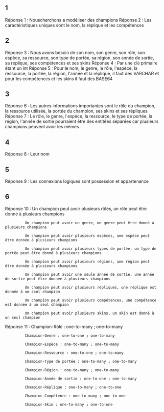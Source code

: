 ## 1
Réponse 1 : Nouscherchons a modéliser des champions
Réponse 2 : Les caractéristiques uniques sont le nom, la réplique et les compétences
## 2
Réponse 3 : Nous avons besoin de son nom, son genre, son rôle, son espèce, sa ressource, son type de portée, sa région, son année de sortie, sa réplique, ses compétences et ses skins
Réponse 4 : Par une clé primaire étant un int
Réponse 5 : Pour le nom, le genre, le rôle, l'espèce, la ressource, la portée, la région, l'année et la réplique, il faut des VARCHAR et pour les compétences et les skins il faut des BASE64
## 3
Réponse 6 : Les autres informations importantes sont le rôle du champion, la ressource utilisée, la portée du champion, ses skins et ses répliques
Réponse 7 : Le rôle, le genre, l'espèce, la ressource, le type de portée, la région, l'année de sortie pourraient être des entitées séparées car plusieurs champions peuvent avoir les mêmes
## 4
Réponse 8 : Leur nom
## 5
Réponse 9 : Les connexions logiques sont possession et appartenance
## 6
Réponse 10 : 
             Un champion peut avoir plusieurs rôles, un rôle peut être donné à plusieurs champions

             Un champion peut avoir un genre, un genre peut être donné à plusieurs champions
             
             Un champion peut avoir plusieurs espèces, une espèce peut être donnée à plusieurs champions
             
             Un champion peut avoir plusieurs types de portée, un type de portée peut être donné à plusieurs champions
             
             Un champion peut avoir plusieurs régions, une région peut être donnée à plusieurs champions
             
             Un champion peut avoir une seule année de sortie, une année de sortie peut être donnée à plusieurs champions
             
             Un champion peut avoir plusieurs répliques, une réplique est donnée à un seul champion
             
             Un champion peut avoir plusieurs compétences, une compétence est donnée à un seul champion
             
             Un champion peut avoir plusieurs skins, un skin est donné à un seul champion
             
Réponse 11 : 
             Champion-Rôle : one-to-many ; one-to-many

             Champion-Genre : one-to-one ; one-to-many
             
             Champion-Espèce : one-to-many ; one-to-many
             
             Champion-Ressource : one-to-one ; one-to-many
             
             Champion-Type de portée : one-to-many ; one-to-many
             
             Champion-Région : one-to-many ; one-to-many
             
             Champion-Année de sortie : one-to-one ; one-to-many
             
             Champion-Réplique : one-to-many ; one-to-one
             
             Champion-Compétence : one-to-many ; one-to-one
             
             Champion-Skin : one-to-many ; one-to-one
